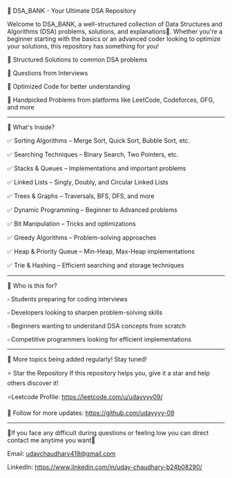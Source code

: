 🚀 DSA_BANK - Your Ultimate DSA Repository

Welcome to DSA_BANK, a well-structured collection of Data Structures and Algorithms (DSA) problems, solutions, and explanations📌. Whether you're a beginner starting with the basics or an advanced coder looking to optimize your solutions, this repository has something for you!

🔹 Structured Solutions to common DSA problems

🔹 Questions from Interviews

🔹 Optimized Code for better understanding

🔹 Handpicked Problems from platforms like LeetCode, Codeforces, GFG, and more

--------------------------------------------------------------------------------------------------------------

📂 What's Inside?


✅ Sorting Algorithms – Merge Sort, Quick Sort, Bubble Sort, etc.

✅ Searching Techniques – Binary Search, Two Pointers, etc.

✅ Stacks & Queues – Implementations and important problems

✅ Linked Lists – Singly, Doubly, and Circular Linked Lists

✅ Trees & Graphs – Traversals, BFS, DFS, and more

✅ Dynamic Programming – Beginner to Advanced problems

✅ Bit Manipulation – Tricks and optimizations

✅ Greedy Algorithms – Problem-solving approaches

✅ Heap & Priority Queue – Min-Heap, Max-Heap implementations

✅ Trie & Hashing – Efficient searching and storage techniques

----------------------------------------------------------------------------------------------------------------

  🎯 Who is this for?

▫️ Students preparing for coding interviews

▫️ Developers looking to sharpen problem-solving skills

▫️ Beginners wanting to understand DSA concepts from scratch

▫️ Competitive programmers looking for efficient implementations

-----------------------------------------------------------------------------------------------------------
📌 More topics being added regularly! Stay tuned!

⭐ Star the Repository
If this repository helps you, give it a star and help others discover it!

⭐Leetcode Profile: https://leetcode.com/u/udayyyy09/

📌 Follow for more updates: https://github.com/udayyyy-09

-----------------------------------------------------------------------------------------------------------

📣If you face any difficult during questions or feeling low you can direct contact me anytime you want🥰

Email: udaychaudhary419@gmail.com

LinkedIn: https://www.linkedin.com/in/uday-chaudhary-b24b08290/
